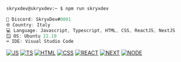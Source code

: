 ```zsh
skryxdev@skryxdev:~ $ npm run skryxdev
```

```csharp
🎯 Discord: SkryxDev#0001
🌐 Country: Italy
💻 Language: Javascript, Typescript, HTML, CSS, ReactJS, NextJS
🪟 OS: Ubuntu 22.10
⌨️ IDE: Visual Studio Code
```

[![JS](https://skillicons.dev/icons?i=js)](https://skillicons.dev)
[![TS](https://skillicons.dev/icons?i=ts)](https://skillicons.dev)
[![HTML](https://skillicons.dev/icons?i=html)](https://skillicons.dev)
[![CSS](https://skillicons.dev/icons?i=css)](https://skillicons.dev)
[![REACT](https://skillicons.dev/icons?i=react)](https://skillicons.dev)
[![NEXT](https://skillicons.dev/icons?i=nextjs)](https://skillicons.dev)
[![NODE](https://skillicons.dev/icons?i=nodejs)](https://skillicons.dev)

